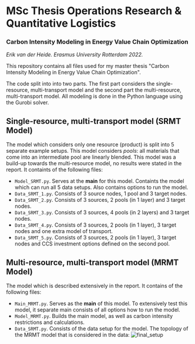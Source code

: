 # MSc Thesis Operations Research & Quantitative Logistics
### Carbon Intensity Modeling in Energy Value Chain Optimization
*Erik van der Heide. Erasmus University Rotterdam 2022.*

This repository contains all files used for my master thesis "Carbon Intensity Modeling in Energy Value Chain Optimization".

The code split into into two parts. The first part considers the single-resource, multi-transport model and the second part the multi-resource, multi-transport model. All modeling is done in the Python language using the Gurobi solver.

## Single-resource, multi-transport model (SRMT Model)
The model which considers only one resource (product) is split into 5 separate example setups. This model considers *pools*: all materials that come into an intermediate pool are linearly blended. This model was a build-up towards the multi-resource model, no results were stated in the report. It containts of the following files:
* ```Model_SRMT.py```. Serves at the **main** for this model. Containts the model which can run all 5 data setups. Also contains options to run the model. 
* ```Data_SRMT_1.py```. Consists of 3 source nodes, 1 pool and 3 target nodes.
* ```Data_SRMT_2.py```. Consists of 3 sources, 2 pools (in 1 layer) and 3 target nodes.
* ```Data_SRMT_3.py```. Consists of 3 sources, 4 pools (in 2 layers) and 3 target nodes.
* ```Data_SRMT_4.py```. Consists of 3 sources, 2 pools (in 1 layer), 3 target nodes and one extra model of transport.
* ```Data_SRMT_5.py```. Consists of 3 sources, 2 pools (in 1 layer), 3 target nodes and CCS investment options defined on the second pool.


## Multi-resource, multi-transport model (MRMT Model)
The model which is described extensively in the report. It contains of the following files:
* ```Main_MRMT.py```. Serves as the **main** of this model. To extensively test this model, it separate main consists of all options how to run the model.
* ```Model_MRMT.py```. Builds the main model, as well as carbon intensity restrictions and calculations. 
* ```Data_SRMT.py```. Consists of the data setup for the model.
The topology of the MRMT model that is considered in the data: 
![final_setup](https://user-images.githubusercontent.com/75078739/176399010-dc961d8e-abca-42a3-b799-a092e74f72fa.jpg)
